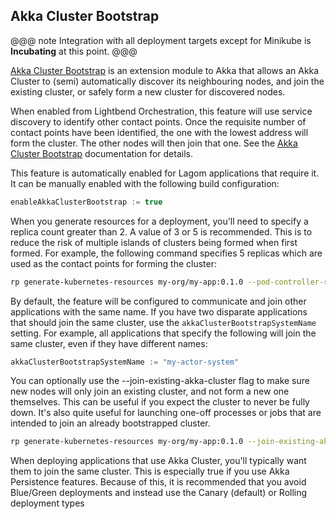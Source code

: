 ## Akka Cluster Bootstrap

<link rel="stylesheet" type="text/css" href="../css/custom.css">

@@@ note
Integration with all deployment targets except for Minikube is **Incubating** at this point.
@@@

[Akka Cluster Bootstrap][akka-cluster-bootstrap] is an extension module to Akka that allows an Akka Cluster to (semi) automatically discover its neighbouring nodes, and join the existing cluster, or safely form a new cluster for discovered nodes.

When enabled from Lightbend Orchestration, this feature will use service discovery to identify other contact points. Once the requisite number of
contact points have been identified, the one with the lowest address will form the cluster. The other nodes will then join that one. See the [Akka Cluster Bootstrap][akka-cluster-bootstrap] documentation for details.

This feature is automatically enabled for Lagom applications that require it. It can be manually enabled with the following build configuration:

```sbt
enableAkkaClusterBootstrap := true
```

When you generate resources for a deployment, you'll need to specify a replica count greater than 2. A value of 3 or
5 is recommended. This is to reduce the risk of multiple islands of clusters being formed when first formed. For example,
the following command specifies 5 replicas which are used as the contact points for forming the cluster:

```bash
rp generate-kubernetes-resources my-org/my-app:0.1.0 --pod-controller-replicas 5
```

By default, the feature will be configured to communicate and join other applications with the same name. If you have two disparate applications
that should join the same cluster, use the `akkaClusterBootstrapSystemName` setting. For example, all applications that specify the following
will join the same cluster, even if they have different names:

```sbt
akkaClusterBootstrapSystemName := "my-actor-system"
```

You can optionally use the --join-existing-akka-cluster flag to make sure new nodes will only join an existing cluster, and not form a new one themselves.
This can be useful if you expect the cluster to never be fully down. It's also quite useful for launching one-off processes or jobs that
are intended to join an already bootstrapped cluster.

```bash
rp generate-kubernetes-resources my-org/my-app:0.1.0 --join-existing-akka-cluster
```

When deploying applications that use Akka Cluster, you'll typically want them to join the same cluster. This is especially true if you
use Akka Persistence features. Because of this, it is recommended that you avoid Blue/Green deployments and instead use
the Canary (default) or Rolling deployment types

  [akka-cluster-bootstrap]: https://developer.lightbend.com/docs/akka-management/current/bootstrap.html
